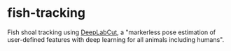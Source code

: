 # fish-tracking
Fish shoal tracking using [DeepLabCut][deep], a "markerless pose estimation of user-defined features with deep learning for all animals including humans".



[deep]: https://github.com/AlexEMG/DeepLabCut